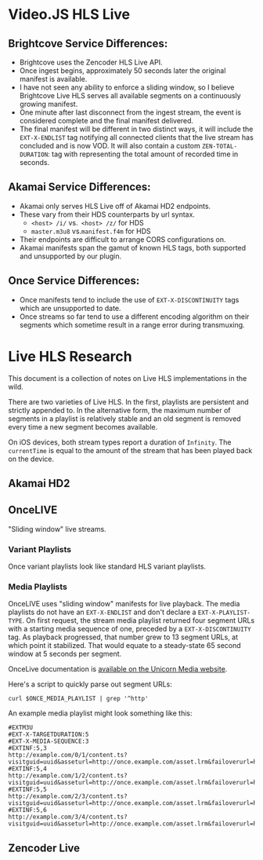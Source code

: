 # Video.JS HLS Live

## Brightcove Service Differences: 
- Brightcove uses the Zencoder HLS Live API.
- Once ingest begins, approximately 50 seconds later the original manifest is available. 
- I have not seen any ability to enforce a sliding window, so I believe Brightcove Live HLS serves all available segments on a continuously growing manifest. 
- One minute after last disconnect from the ingest stream, the event is considered complete and the final manifest delivered. 
- The final manifest will be different in two distinct ways, it will include the `EXT-X-ENDLIST` tag notifying all connected clients that the live stream has concluded and is now VOD. It will also contain a custom `ZEN-TOTAL-DURATION`: tag with representing the total amount of recorded time in seconds.

## Akamai Service Differences:
- Akamai only serves HLS Live off of Akamai HD2 endpoints.
- These vary from their HDS counterparts by url syntax.
	- ```<host> /i/``` vs.``` <host> /z/``` for HDS
	- `master.m3u8` vs.`manifest.f4m` for HDS
- Their endpoints are difficult to arrange CORS configurations on.
- Akamai manifests span the gamut of known HLS tags, both supported and unsupported by our plugin.

## Once Service Differences:
- Once manifests tend to include the use of `EXT-X-DISCONTINUITY` tags which are unsupported to date. 
- Once streams so far tend to use a different encoding algorithm on their segments which sometime result in a range error during transmuxing.


# Live HLS Research
This document is a collection of notes on Live HLS implementations in the wild.

There are two varieties of Live HLS. In the first, playlists are
persistent and strictly appended to. In the alternative form, the
maximum number of segments in a playlist is relatively stable and an
old segment is removed every time a new segment becomes available.

On iOS devices, both stream types report a duration of `Infinity`. The
`currentTime` is equal to the amount of the stream that has been
played back on the device.

## Akamai HD2

## OnceLIVE
"Sliding window" live streams.

### Variant Playlists
Once variant playlists look like standard HLS variant playlists.

### Media Playlists
OnceLIVE uses "sliding window" manifests for live playback. The media
playlists do not have an `EXT-X-ENDLIST` and don't declare a
`EXT-X-PLAYLIST-TYPE`.  On first request, the stream media playlist
returned four segment URLs with a starting media sequence of one,
preceded by a `EXT-X-DISCONTINUITY` tag. As playback progressed, that
number grew to 13 segment URLs, at which point it stabilized. That
would equate to a steady-state 65 second window at 5 seconds per
segment.

OnceLive documentation is [available on the Unicorn Media
website](http://www.unicornmedia.com/documents/2013/02/oncelive_implementationguide.pdf).

Here's a script to quickly parse out segment URLs:

```shell
curl $ONCE_MEDIA_PLAYLIST | grep '^http'
```

An example media playlist might look something like this:
```m3u8
#EXTM3U
#EXT-X-TARGETDURATION:5
#EXT-X-MEDIA-SEQUENCE:3
#EXTINF:5,3
http://example.com/0/1/content.ts?visitguid=uuid&asseturl=http://once.example.com/asset.lrm&failoverurl=http://example.com/blank.jpg
#EXTINF:5,4
http://example.com/1/2/content.ts?visitguid=uuid&asseturl=http://once.example.com/asset.lrm&failoverurl=http://example.com/blank.jpg
#EXTINF:5,5
http://example.com/2/3/content.ts?visitguid=uuid&asseturl=http://once.example.com/asset.lrm&failoverurl=http://example.com/blank.jpg
#EXTINF:5,6
http://example.com/3/4/content.ts?visitguid=uuid&asseturl=http://once.example.com/asset.lrm&failoverurl=http://example.com/blank.jpg
```

## Zencoder Live
